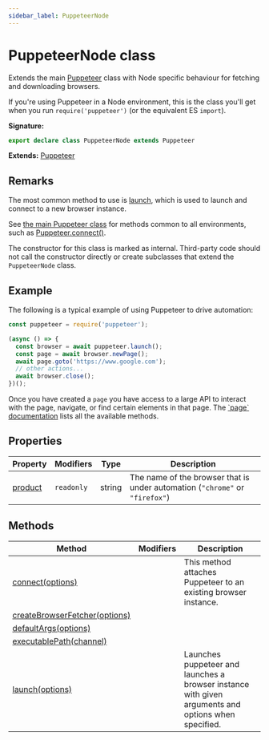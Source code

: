 ```yaml
---
sidebar_label: PuppeteerNode
---
```


# PuppeteerNode class

Extends the main [Puppeteer](./puppeteer.puppeteer.md) class with Node specific
behaviour for fetching and downloading browsers.

If you're using Puppeteer in a Node environment, this is the class you'll get
when you run `require('puppeteer')` (or the equivalent ES `import`).

**Signature:**

```typescript
export declare class PuppeteerNode extends Puppeteer
```

**Extends:** [Puppeteer](./puppeteer.puppeteer.md)

## Remarks

The most common method to use is [launch](./puppeteer.puppeteernode.launch.md),
which is used to launch and connect to a new browser instance.

See [the main Puppeteer class](./puppeteer.puppeteer.md) for methods common to
all environments, such as
[Puppeteer.connect()](./puppeteer.puppeteer.connect.md).

The constructor for this class is marked as internal. Third-party code should
not call the constructor directly or create subclasses that extend the
`PuppeteerNode` class.

## Example

The following is a typical example of using Puppeteer to drive automation:

```ts
const puppeteer = require('puppeteer');

(async () => {
  const browser = await puppeteer.launch();
  const page = await browser.newPage();
  await page.goto('https://www.google.com');
  // other actions...
  await browser.close();
})();
```

Once you have created a `page` you have access to a large API to interact with
the page, navigate, or find certain elements in that page. The
[\`page\` documentation](./puppeteer.page.md) lists all the available methods.

## Properties

| Property                                        | Modifiers             | Type   | Description                                                                                                            |
| ----------------------------------------------- | --------------------- | ------ | ---------------------------------------------------------------------------------------------------------------------- |
| [product](./puppeteer.puppeteernode.product.md) | <code>readonly</code> | string | The name of the browser that is under automation (<code>&quot;chrome&quot;</code> or <code>&quot;firefox&quot;</code>) |

## Methods

| Method                                                                             | Modifiers | Description                                                                                         |
| ---------------------------------------------------------------------------------- | --------- | --------------------------------------------------------------------------------------------------- |
| [connect(options)](./puppeteer.puppeteernode.connect.md)                           |           | This method attaches Puppeteer to an existing browser instance.                                     |
| [createBrowserFetcher(options)](./puppeteer.puppeteernode.createbrowserfetcher.md) |           |                                                                                                     |
| [defaultArgs(options)](./puppeteer.puppeteernode.defaultargs.md)                   |           |                                                                                                     |
| [executablePath(channel)](./puppeteer.puppeteernode.executablepath.md)             |           |                                                                                                     |
| [launch(options)](./puppeteer.puppeteernode.launch.md)                             |           | Launches puppeteer and launches a browser instance with given arguments and options when specified. |
